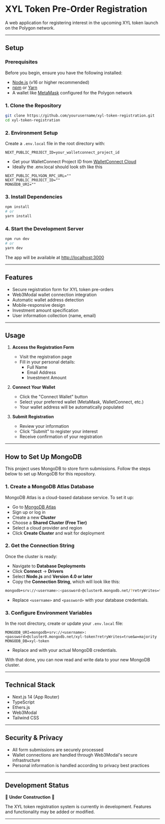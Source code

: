 # XYL Token Pre-Order Registration

A web application for registering interest in the upcoming XYL token launch on the Polygon network.

---

## Setup

### Prerequisites
Before you begin, ensure you have the following installed:
- [Node.js](https://nodejs.org/) (v16 or higher recommended)
- [npm](https://www.npmjs.com/) or [Yarn](https://yarnpkg.com/)
- A wallet like [MetaMask](https://metamask.io/) configured for the Polygon network

### 1. Clone the Repository
```bash
git clone https://github.com/yourusername/xyl-token-registration.git
cd xyl-token-registration
```

### 2. Environment Setup
Create a `.env.local` file in the root directory with:
```env
NEXT_PUBLIC_PROJECT_ID=your_walletconnect_project_id
```
- Get your WalletConnect Project ID from [WalletConnect Cloud](https://cloud.walletconnect.com/)
- Ideally the .env.local should look sth like this
  
```
NEXT_PUBLIC_POLYGON_RPC_URL=""
NEXT_PUBLIC_PROJECT_ID=""
MONGODB_URI=""
```

### 3. Install Dependencies
```bash
npm install
# or
yarn install
```

### 4. Start the Development Server
```bash
npm run dev
# or
yarn dev
```
The app will be available at [http://localhost:3000](http://localhost:3000)

---

## Features

- Secure registration form for XYL token pre-orders
- Web3Modal wallet connection integration
- Automatic wallet address detection
- Mobile-responsive design
- Investment amount specification
- User information collection (name, email)

---

## Usage

1. **Access the Registration Form**
   - Visit the registration page
   - Fill in your personal details:
     - Full Name
     - Email Address
     - Investment Amount

2. **Connect Your Wallet**
   - Click the "Connect Wallet" button
   - Select your preferred wallet (MetaMask, WalletConnect, etc.)
   - Your wallet address will be automatically populated

3. **Submit Registration**
   - Review your information
   - Click "Submit" to register your interest
   - Receive confirmation of your registration

---
## How to Set Up MongoDB

This project uses MongoDB to store form submissions. Follow the steps below to set up MongoDB for this repository.

### 1. Create a MongoDB Atlas Database
MongoDB Atlas is a cloud-based database service. To set it up:

- Go to [MongoDB Atlas](https://www.mongodb.com/cloud/atlas)
- Sign up or log in
- Create a new **Cluster**
- Choose a **Shared Cluster (Free Tier)**
- Select a cloud provider and region
- Click **Create Cluster** and wait for deployment

### 2. Get the Connection String
Once the cluster is ready:

- Navigate to **Database Deployments**
- Click **Connect** → **Drivers**
- Select **Node.js** and **Version 4.0 or later**
- Copy the **Connection String**, which will look like this:

```bash
mongodb+srv://<username>:<password>@cluster0.mongodb.net/?retryWrites=true&w=majority
```
- Replace `<username>` and `<password>` with your database credentials.

### 3. Configure Environment Variables
In the root directory, create or update your `.env.local` file:

```env
MONGODB_URI=mongodb+srv://<username>:<password>@cluster0.mongodb.net/xyl-token?retryWrites=true&w=majority
MONGODB_DB=xyl-token
```
- Replace <username> and <password> with your actual MongoDB credentials.

With that done, you can now read and write data to your new MongoDB cluster.

---

## Technical Stack

- Next.js 14 (App Router)
- TypeScript
- Ethers.js
- Web3Modal
- Tailwind CSS

---

## Security & Privacy

- All form submissions are securely processed
- Wallet connections are handled through Web3Modal's secure infrastructure
- Personal information is handled according to privacy best practices

---

## Development Status

🚧 **Under Construction** 🚧

The XYL token registration system is currently in development. Features and functionality may be added or modified.

---
